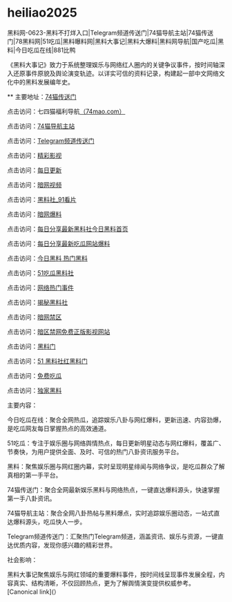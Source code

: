 # heiliao2025
黑料网-0623-黑料不打烊入口|Telegram频道传送门|74猫导航主站|74猫传送门|78黑料网|51吃瓜|黑料曝料网|黑料大事记|黑料大爆料|黑料网导航|国产吃瓜|黑料|今日吃瓜在线|881比鸭

《黑料大事记》致力于系统整理娱乐与网络红人圈内的关键争议事件，按时间轴深入还原事件原貌及舆论演变轨迹。以详实可信的资料记录，构建起一部中文网络文化中的黑料发展编年史。

** 主要地址：<a href="https://74mao.com/">74猫传送门</a>

点击访问：七四猫福利导航<a href="https://74mao.com/">（74mao.com）</a>

点击访问：<a href="https://74mao.com/">74猫导航主站</a>

点击访问：<a href="https://74mao.com/">Telegram频道传送门</a>

点击访问：<a href="https://hj-216.pages.dev/">精彩影视</a>

点击访问：<a href="https://hl432.pages.dev/">每日更新</a>

点击访问：<a href="https://aw8-02.pages.dev/">暗网视频</a>

点击访问：<a href="https://hl405.pages.dev/">黑料社_91看片</a>

点击访问：<a href="https://aw6-03.pages.dev/">暗网爆料</a>

点击访问：<a href="https://hl446.pages.dev/">每日分享最新黑料社今日黑料首页</a>

点击访问：<a href="https://hl445.pages.dev/">每日分享最新吃瓜网站爆料</a>

点击访问：<a href="https://hl381.pages.dev/">今日黑料 热门黑料</a>

点击访问：<a href="https://hl423.pages.dev/">51吃瓜黑料社</a>

点击访问：<a href="https://hl406.pages.dev/">网络热门事件</a>

点击访问：<a href="https://hl425.pages.dev/">揭秘黑料社</a>

点击访问：<a href="https://aw4-02.pages.dev/">暗网禁区</a>

点击访问：<a href="https://aw5-09.pages.dev/">暗区禁网免费正版影视网站</a>

点击访问：<a href="https://hl443.pages.dev/">黑料门</a>

点击访问：<a href="https://hl441.pages.dev/">51 黑料社红黑料门</a>

点击访问：<a href="https://hl442.pages.dev/">免费吃瓜</a>

点击访问：<a href="https://hl428.pages.dev/">独家黑料</a>

主要内容：

今日吃瓜在线：聚合全网热瓜，追踪娱乐八卦与网红爆料，更新迅速、内容劲爆，是吃瓜网友每日掌握热点的高效通道。

51吃瓜：专注于娱乐圈与网络舆情热点，每日更新明星动态与网红爆料，覆盖广、节奏快，为用户提供全面、及时、可信的热门八卦资讯服务平台。

黑料：聚焦娱乐圈与网红圈内幕，实时呈现明星绯闻与网络争议，是吃瓜群众了解真相的第一手平台。

74猫传送门：聚合全网最新娱乐黑料与网络热点，一键直达爆料源头，快速掌握第一手八卦资讯。

74猫导航主站：聚合全网八卦热帖与黑料爆点，实时追踪娱乐圈动态，一站式直达爆料源头，吃瓜快人一步。

Telegram频道传送门：汇聚热门Telegram频道，涵盖资讯、娱乐与资源，一键直达优质内容，发现你感兴趣的精彩世界。

社会影响：

黑料大事记聚焦娱乐与网红领域的重要爆料事件，按时间线呈现事件发展全程，内容真实、结构清晰，不仅回顾热点，更为了解舆情演变提供权威参考。
[Canonical link](）
